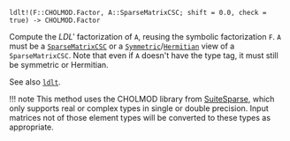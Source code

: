 ```
ldlt!(F::CHOLMOD.Factor, A::SparseMatrixCSC; shift = 0.0, check = true) -> CHOLMOD.Factor
```

Compute the $LDL'$ factorization of `A`, reusing the symbolic factorization `F`. `A` must be a [`SparseMatrixCSC`](@ref) or a [`Symmetric`](@ref)/[`Hermitian`](@ref) view of a `SparseMatrixCSC`. Note that even if `A` doesn't have the type tag, it must still be symmetric or Hermitian.

See also [`ldlt`](@ref).

!!! note
    This method uses the CHOLMOD library from [SuiteSparse](https://github.com/DrTimothyAldenDavis/SuiteSparse), which only supports real or complex types in single or double precision. Input matrices not of those element types will be converted to these types as appropriate.

